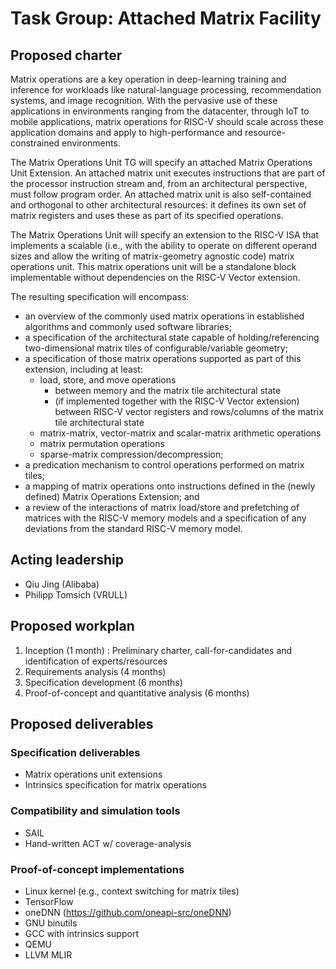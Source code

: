 # Task Group: Attached Matrix Facility

## Proposed charter
Matrix operations are a key operation in deep-learning training and inference for workloads like natural-language processing, recommendation systems, and image recognition.  With the pervasive use of these applications in environments ranging from the datacenter, through IoT to mobile applications, matrix operations for RISC-V should scale across these application domains and apply to high-performance and resource-constrained environments.

The Matrix Operations Unit TG will specify an attached Matrix Operations Unit Extension.  An attached matrix unit executes instructions that are part of the processor instruction stream and, from an architectural perspective, must follow program order. An attached matrix unit is also self-contained and orthogonal to other architectural resources: it defines its own set of matrix registers and uses these as part of its specified operations. 

The Matrix Operations Unit will specify an extension to the RISC-V ISA that implements a scalable (i.e., with the ability to operate on different operand sizes and allow the writing of matrix-geometry agnostic code) matrix operations unit. This matrix operations unit will be a standalone block implementable without dependencies on the RISC-V Vector extension.

The resulting specification will encompass:
- an overview of the commonly used matrix operations in established algorithms and commonly used software libraries;
- a specification of the architectural state capable of holding/referencing two-dimensional matrix tiles of configurable/variable geometry;
- a specification of those matrix operations supported as part of this extension, including at least:
	- load, store, and move operations
		- between memory and the matrix tile architectural state
		- (if implemented together with the RISC-V Vector extension) between RISC-V vector registers and rows/columns of the matrix tile architectural state
	- matrix-matrix, vector-matrix and scalar-matrix arithmetic operations
	- matrix permutation operations
	- sparse-matrix compression/decompression;
- a predication mechanism to control operations performed on matrix tiles;
- a mapping of matrix operations onto instructions defined in the (newly defined) Matrix Operations Extension; and
- a review of the interactions of matrix load/store and prefetching of matrices with the RISC-V memory models and a specification of any deviations from the standard RISC-V memory model.

## Acting leadership
- Qiu Jing (Alibaba)
- Philipp Tomsich (VRULL)

## Proposed workplan
1. Inception (1 month) : Preliminary charter, call-for-candidates and identification of experts/resources
1. Requirements analysis (4 months)
1. Specification development (6 months)
1. Proof-of-concept and quantitative analysis (6 months)

## Proposed deliverables

### Specification deliverables
- Matrix operations unit extensions
- Intrinsics specification for matrix operations

### Compatibility and simulation tools
- SAIL
- Hand-written ACT w/ coverage-analysis

### Proof-of-concept implementations
- Linux kernel (e.g., context switching for matrix tiles)
- TensorFlow
- oneDNN (https://github.com/oneapi-src/oneDNN)
- GNU binutils
- GCC with intrinsics support
- QEMU
- LLVM MLIR
